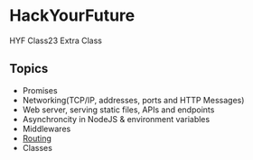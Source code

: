 # HackYourFuture

HYF Class23 Extra Class

## Topics

- Promises
- Networking(TCP/IP, addresses, ports and HTTP Messages)
- Web server, serving static files, APIs and endpoints
- Asynchroncity in NodeJS & environment variables
- Middlewares
- [Routing](https://github.com/yash-kapila/Jabber/tree/master/server)
- Classes
